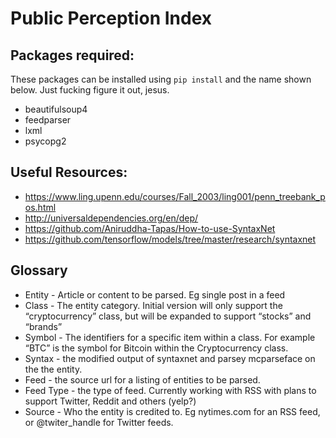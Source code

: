 # Public Perception Index

## Packages required:

These packages can be installed using `pip install` and the name shown below. Just fucking figure it out, jesus.

* beautifulsoup4
* feedparser
* lxml
* psycopg2

## Useful Resources:

* https://www.ling.upenn.edu/courses/Fall_2003/ling001/penn_treebank_pos.html
* http://universaldependencies.org/en/dep/
* https://github.com/Aniruddha-Tapas/How-to-use-SyntaxNet
* https://github.com/tensorflow/models/tree/master/research/syntaxnet


## Glossary

* Entity - Article or content to be parsed. Eg single post in a feed
* Class - The entity category. Initial version will only support the “cryptocurrency” class, but will be expanded to support “stocks” and “brands”
* Symbol - The identifiers for a specific item within a class. For example “BTC” is the symbol for Bitcoin within the Cryptocurrency class.
* Syntax - the modified output of syntaxnet and parsey mcparseface on the the entity.
* Feed - the source url for a listing of entities to be parsed.
* Feed Type - the type of feed. Currently working with RSS with plans to support Twitter, Reddit and others (yelp?)
* Source - Who the entity is credited to. Eg nytimes.com for an RSS feed, or @twiter_handle for Twitter feeds.
